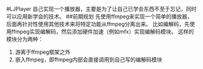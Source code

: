 #LJPlayer
	自己实现一个播放器，主要是为了让自己已学会东西不至于忘记，同时可以应用新学会的技术。
##前期规划
	先使用ffmpeg来实现一个简单的播放器，后面再针对性使用其他技术来将特定功能从ffmpeg分离出来。
	比如编解码，先使用ffmpeg实现编解码，然后添加硬件加速（例如mfx）实现编解码模块。
	这样的模块分为两种：
	
1. 游离于ffmpeg框架之外
2. 嵌入ffmpeg，即ffmpeg内部会直接调用到自己写的编解码模块
